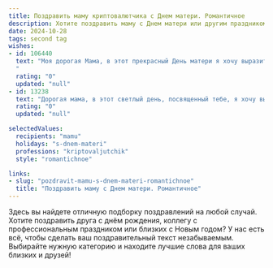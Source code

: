 ```yaml
---
title: Поздравить маму криптовалютчика с Днем матери. Романтичное
description: Хотите поздравить маму с Днем матери или другим праздником? Наш ИИ создаст незабываемое поздравление, а вы обязательно выделитесь среди других.  
date: 2024-10-28
tags: second tag
wishes:
- id: 106440
  text: "Моя дорогая Мама, в этот прекрасный День матери я хочу выразить тебе всю свою безграничную любовь и признательность.  Ты – мой самый надежный тыл, мой бесконечный источник вдохновения и тепла.  Даже в бурном мире криптовалют, где царят взлеты и падения, твоя любовь остается для меня неизменной и непоколебимой гаванью. Спасибо тебе за всё, что ты делаешь.  Пусть твоя жизнь будет наполнена счастьем, спокойствием и радостью, как яркое сияние самой ценной криптовалюты – нашей любви. С праздником!
  "
  rating: "0"
  updated: "null"
- id: 13238
  text: "Дорогая мама, в этот светлый день, посвященный тебе, я хочу выразить свою глубочайшую признательность и любовь. Как криптовалютчик, я понимаю ценность каждого бита информации и каждого момента, но ничто не сравнится с ценностью, которую ты приносишь в мою жизнь. Твоя забота, поддержка и нескончаемая любовь – это мой самый надежный актив, который никогда не потеряет своей ценности. Спасибо за то, что ты всегда рядом, за то, что ты моя мама. С днем матери! Пусть каждый день приносит тебе радость и счастье, как ты приносишь его мне. С теплом и любовью, твой сын."
  rating: "0"
  updated: "null"

selectedValues:
  recipients: "mamu"
  holidays: "s-dnem-materi"
  professions: "kriptovaljutchik"
  style: "romantichnoe"

links:
- slug: "pozdravit-mamu-s-dnem-materi-romantichnoe"
  title: "Поздравить маму с Днем матери. Романтичное"
---
```


Здесь вы найдете отличную подборку поздравлений на любой случай.
Хотите поздравить друга с днём рождения, коллегу с профессиональным праздником или близких с Новым годом? У нас есть всё, чтобы сделать ваш поздравительный текст незабываемым. Выбирайте нужную категорию и находите лучшие слова для ваших близких и друзей!
